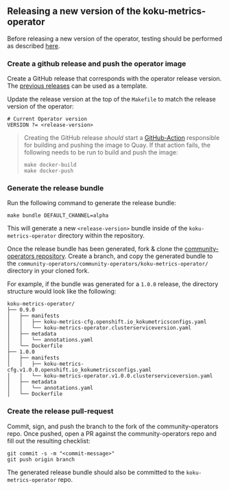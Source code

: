 ## Releasing a new version of the koku-metrics-operator

Before releasing a new version of the operator, testing should be performed as described [here](release-testing.md).


### Create a github release and push the operator image
Create a GitHub release that corresponds with the operator release version. The [previous releases](https://github.com/project-koku/koku-metrics-operator/releases) can be used as a template.

Update the release version at the top of the `Makefile` to match the release version of the operator:

```
# Current Operator version
VERSION ?= <release-version>
```

> Creating the GitHub release *should* start a [GitHub-Action](../.github/workflows/release.yaml) responsible for building and pushing the image to Quay. If that action fails, the following needs to be run to build and push the image:
> ```
> make docker-build
> make docker-push
> ```

### Generate the release bundle
Run the following command to generate the release bundle:

```
make bundle DEFAULT_CHANNEL=alpha
```
This will generate a new `<release-version>` bundle inside of the `koku-metrics-operator` directory within the repository.

Once the release bundle has been generated, fork & clone the [community-operators repository](https://github.com/operator-framework/community-operators). Create a branch, and copy the generated bundle to the `community-operators/community-operators/koku-metrics-operator/` directory in your cloned fork.

For example, if the bundle was generated for a `1.0.0` release, the directory structure would look like the following:

```
koku-metrics-operator/
├── 0.9.0
│   ├── manifests
│   │   ├── koku-metrics-cfg.openshift.io_kokumetricsconfigs.yaml
│   │   └── koku-metrics-operator.clusterserviceversion.yaml
│   ├── metadata
│   │   └── annotations.yaml
│   └── Dockerfile
├── 1.0.0
│   ├── manifests
│   │   ├── koku-metrics-cfg.v1.0.0.openshift.io_kokumetricsconfigs.yaml
│   │   └── koku-metrics-operator.v1.0.0.clusterserviceversion.yaml
│   ├── metadata
│   │   └── annotations.yaml
│   └── Dockerfile
```

### Create the release pull-request
Commit, sign, and push the branch to the fork of the community-operators repo. Once pushed, open a PR against the community-operators repo and fill out the resulting checklist:

```
git commit -s -m "<commit-message>"
git push origin branch
```
The generated release bundle should also be committed to the `koku-metrics-operator` repo.